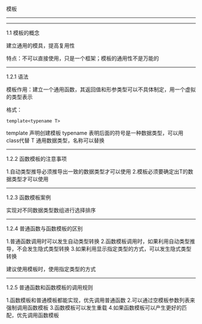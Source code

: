 模板
***
***
1.1 模板的概念

建立通用的模具，提高复用性

特点：不可以直接使用，只是一个框架；模板的通用性不是万能的
***
1.2.1 语法

模板作用：建立一个通用函数，其返回值和形参类型可以不具体制定，用一个虚拟的类型表示

格式：

    template<typename T>
template 声明创建模板
typename 表明后面的符号是一种数据类型，可以用class代替
T 通用数据类型，名称可以替换
***
1.2.2 函数模板的注意事项

1.自动类型推导必须推导出一致的数据类型才可以使用
2.模板必须要确定出T的数据类型才可以使用
***
1.2.3 函数模板案例

实现对不同数据类型数组进行选择排序
***
1.2.4 普通函数与函数模板的区别

1.普通函数调用时可以发生自动类型转换
2.函数模板调用时，如果利用自动类型推导，不会发生隐式类型转换
3.如果利用显示指定类型的方式，可以发生隐式类型转换

建议使用模板时，使用指定类型的方式
***
1.2.5 普通函数和函数模板的调用规则

1.函数模板和普通模板都能实现，优先调用普通函数
2.可以通过空模板参数列表来强制调用函数模板
3.函数模板可以发生重载
4.如果函数模板可以产生更好的匹配，优先调用函数模板